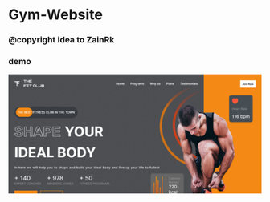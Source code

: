 # Gym-Website

### @copyright idea to ZainRk

### demo

<a href='https://gymwebsite-91b.pages.dev/'><img src='public/gym-site.png' width=1000vw/></a>
